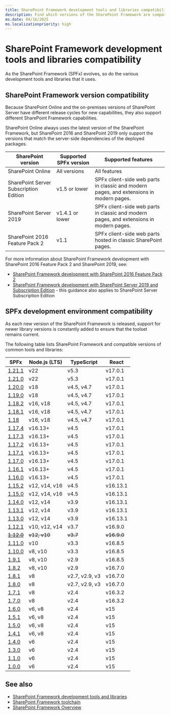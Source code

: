 ```yaml
---
title: SharePoint Framework development tools and libraries compatibility
description: Find which versions of the SharePoint Framework are compatible with each version of SharePoint, development tools, and libraries.
ms.date: 04/16/2025
ms.localizationpriority: high
---
```

# SharePoint Framework development tools and libraries compatibility

As the SharePoint Framework (SPFx) evolves, so do the various development tools and libraries that it uses.

## SharePoint Framework version compatibility

Because SharePoint Online and the on-premises versions of SharePoint Server have different release cycles for new capabilities, they also support different SharePoint Framework capabilities.

SharePoint Online always uses the latest version of the SharePoint Framework, but SharePoint 2016 and SharePoint 2019 only support the versions that match the server-side dependencies of the deployed packages.

|       SharePoint version               | Supported SPFx version |                                   Supported features                                    |
| ---------------------------------------| ---------------------- | --------------------------------------------------------------------------------------- |
| SharePoint Online                      | All versions           | All features                                                                            |
| SharePoint Server Subscription Edition | v1.5 or lower          | SPFx client-side web parts in classic and modern pages, and extensions in modern pages. |
| SharePoint Server 2019                 | v1.4.1 or lower        | SPFx client-side web parts in classic and modern pages, and extensions in modern pages. |
| SharePoint 2016 Feature Pack 2         | v1.1                   | SPFx client-side web parts hosted in classic SharePoint pages.                          |

For more information about SharePoint Framework development with SharePoint 2016 Feature Pack 2 and SharePoint 2019, see:

- [SharePoint Framework development with SharePoint 2016 Feature Pack 2](sharepoint-2016-support.md)
- [SharePoint Framework development with SharePoint Server 2019 and Subscription Edition](sharepoint-2019-and-subscription-edition-support.md) - this guidance also applies to SharePoint Server Subscription Edition

## SPFx development environment compatibility

As each new version of the SharePoint Framework is released, support for newer library versions is constantly added to ensure that the toolset remains current.

The following table lists SharePoint Framework and compatible versions of common tools and libraries:

|              SPFx               |   Node.js (LTS) |   TypeScript   |    React    |
| ------------------------------- | --------------- | -------------- | ----------- |
| [1.21.1](release-1.21.1.md)     | v22             | v5.3           | v17.0.1     |
| [1.21.0](release-1.21.md)       | v22             | v5.3           | v17.0.1     |
| [1.20.0](release-1.20.md)       | v18             | v4.5, v4.7     | v17.0.1     |
| [1.19.0](release-1.19.md)       | v18             | v4.5, v4.7     | v17.0.1     |
| [1.18.2](release-1.18.2.md)     | v16, v18        | v4.5, v4.7     | v17.0.1     |
| [1.18.1](release-1.18.1.md)     | v16, v18        | v4.5, v4.7     | v17.0.1     |
| [1.18](release-1.18.md)         | v16, v18        | v4.5, v4.7     | v17.0.1     |
| [1.17.4](release-1.17.4.md)     | v16.13+         | v4.5           | v17.0.1     |
| [1.17.3](release-1.17.3.md)     | v16.13+         | v4.5           | v17.0.1     |
| [1.17.2](release-1.17.2.md)     | v16.13+         | v4.5           | v17.0.1     |
| [1.17.1](release-1.17.1.md)     | v16.13+         | v4.5           | v17.0.1     |
| [1.17.0](release-1.17.md)       | v16.13+         | v4.5           | v17.0.1     |
| [1.16.1](release-1.16.1.md)     | v16.13+         | v4.5           | v17.0.1     |
| [1.16.0](release-1.16.md)       | v16.13+         | v4.5           | v17.0.1     |
| [1.15.2](release-1.15.2.md)     | v12, v14, v16   | v4.5           | v16.13.1    |
| [1.15.0](release-1.15.md)       | v12, v14, v16   | v4.5           | v16.13.1    |
| [1.14.0](release-1.14.md)       | v12,  v14       | v3.9           | v16.13.1    |
| [1.13.1](release-1.13.1.md)     | v12,  v14       | v3.9           | v16.13.1    |
| [1.13.0](release-1.13.md)       | v12,  v14       | v3.9           | v16.13.1    |
| [1.12.1](release-1.12.1.md)     | v10, v12,  v14  | v3.7           | v16.9.0     |
| ~~[1.12.0](release-1.12.0.md)~~ | ~~v12,  v10~~   | ~~v3.7~~       | ~~v16.9.0~~ |
| [1.11.0](release-1.11.0.md)     | v10             | v3.3           | v16.8.5     |
| [1.10.0](release-1.10.0.md)     | v8,  v10        | v3.3           | v16.8.5     |
| [1.9.1](release-1.9.1.md)       | v8,  v10        | v2.9           | v16.8.5     |
| [1.8.2](release-1.8.2.md)       | v8,  v10        | v2.9           | v16.7.0     |
| [1.8.1](release-1.8.1.md)       | v8              | v2.7, v2.9, v3 | v16.7.0     |
| [1.8.0](release-1.8.0.md)       | v8              | v2.7, v2.9, v3 | v16.7.0     |
| [1.7.1](release-1.7.1.md)       | v8              | v2.4           | v16.3.2     |
| [1.7.0](release-1.7.md)         | v8              | v2.4           | v16.3.2     |
| [1.6.0](release-1.6.md)         | v6,  v8         | v2.4           | v15         |
| [1.5.1](release-1.5.1.md)       | v6,  v8         | v2.4           | v15         |
| [1.5.0](release-1.5.md)         | v6,  v8         | v2.4           | v15         |
| [1.4.1](release-1.4.1.md)       | v6,  v8         | v2.4           | v15         |
| [1.4.0](release-1.4.md)         | v6              | v2.4           | v15         |
| [1.3.0](release-1.3.md)         | v6              | v2.4           | v15         |
| [1.1.0](release-1.1.md)         | v6              | v2.4           | v15         |
| [1.0.0](release-1.0.0.md)       | v6              | v2.4           | v15         |

## See also

- [SharePoint Framework development tools and libraries](tools-and-libraries.md)
- [SharePoint Framework toolchain](toolchain/sharepoint-framework-toolchain.md)
- [SharePoint Framework Overview](sharepoint-framework-overview.md)
